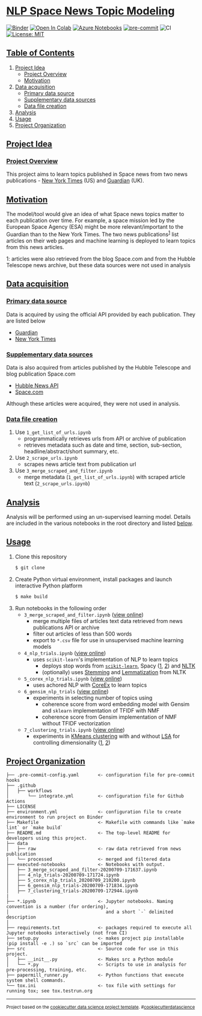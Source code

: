 # [NLP Space News Topic Modeling](#nlp-space-news-topic-modeling)

[![Binder](https://mybinder.org/badge_logo.svg)](https://mybinder.org/v2/gh/edesz/nlp-space-news-topic-modeling/master?urlpath=lab) [![Open In Colab](https://colab.research.google.com/assets/colab-badge.svg)](https://colab.research.google.com/github/nlp-space-news-topic-modeling/master/4_nlp_trials.ipynb) [![Azure Notebooks](https://notebooks.azure.com/launch.png)](https://notebooks.azure.com/import/gh/nlp-space-news-topic-modeling) [![pre-commit](https://img.shields.io/badge/pre--commit-enabled-brightgreen?logo=pre-commit&logoColor=white)](https://pre-commit.com/) ![CI](https://github.com/edesz/nlp-space-news-topic-modeling/workflows/CI/badge.svg) [![License: MIT](https://img.shields.io/badge/License-MIT-brightgreen.svg)](https://opensource.org/licenses/mit)

## [Table of Contents](#table-of-contents)
1. [Project Idea](#project-idea)
   * [Project Overview](#project-overview)
   * [Motivation](#motivation)
2. [Data acquisition](#data-acquisition)
   * [Primary data source](#primary-data-source)
   * [Supplementary data sources](#supplementary-data-sources)
   * [Data file creation](#data-file-creation)
3. [Analysis](#analysis)
4. [Usage](#usage)
5. [Project Organization](#project-organization)

## [Project Idea](#project-idea)

### [Project Overview](#project-overview)
This project aims to learn topics published in Space news from two news publications - [New York Times](https://www.nytimes.com/section/science/space) (US) and [Guardian](https://www.theguardian.com/science) (UK).

## [Motivation](#motivation)
The model/tool would give an idea of what Space news topics matter to each publication over time. For example, a space mission led by the European Space Agency (ESA) might be more relevant/important to the Guardian than to the New York Times. The two news publications<sup>[1](#myfootnote1)</sup> list articles on their web pages and machine learning is deployed to learn topics from this news articles.

<a name="myfootnote1">1</a>: articles were also retrieved from the blog Space.com and from the Hubble Telescope news archive, but these data sources were not used in analysis

## [Data acquisition](#data-acquisition)
### [Primary data source](#primary-data-source)
Data is acquired by using the official API provided by each publication. They are listed below
- [Guardian](https://open-platform.theguardian.com/)
- [New York Times](https://developer.nytimes.com/)

### [Supplementary data sources](#supplementary-data-sources)
Data is also acquired from articles published by the Hubble Telescope and blog publication Space.com
- [Hubble News API](http://hubblesite.org/api/documentation)
- [Space.com](https://www.space.com/)

Although these articles were acquired, they were not used in analysis.

### [Data file creation](#data-file-creation)
1. Use `1_get_list_of_urls.ipynb`
   - programmatically retrieves urls from API or archive of publication
   - retrieves metadata such as date and time, section, sub-section, headline/abstract/short summary, etc.
2. Use `2_scrape_urls.ipynb`
   - scrapes news article text from publication url
3. Use `3_merge_scraped_and_filter.ipynb`
   - merge metadata (`1_get_list_of_urls.ipynb`) with scraped article text (`2_scrape_urls.ipynb`)

## [Analysis](#anlysis)
Analysis will be performed using an un-supervised learning model. Details are included in the various notebooks in the root directory and listed [below](#usage).

## [Usage](#usage)
1. Clone this repository
   ```bash
   $ git clone
   ```
2. Create Python virtual environment, install packages and launch interactive Python platform
   ```bash
   $ make build
   ```
3. Run notebooks in the following order
   - `3_merge_scraped_and_filter.ipynb` ([view online](https://nbviewer.jupyter.org/github/edesz/nlp-space-news-tpoic-modeling/executed-notebooks/blob/master/3_merge_scraped_and_filter-20200709-171637.ipynb))
     - merge multiple files of articles text data retrieved from news publications API or archive
     - filter out articles of less than 500 words
     - export to `*.csv` file for use in unsupervised machine learning models
   - `4_nlp_trials.ipynb` ([view online](https://nbviewer.jupyter.org/github/edesz/nlp-space-news-tpoic-modeling/executed-notebooks/blob/master/4_nlp_trials-20200709-171724.ipynb))
     - uses `scikit-learn`'s implementation of NLP to learn topics
       - deploys stop words from [`scikit-learn`](https://awhan.wordpress.com/2016/06/05/scikit-learn-nlp-list-english-stopwords/), Spacy ([1](https://stackoverflow.com/a/41172279/4057186), [2](https://medium.com/@makcedward/nlp-pipeline-stop-words-part-5-d6770df8a936)) and [NLTK](https://www.geeksforgeeks.org/removing-stop-words-nltk-python/)
       - (optionally) uses [Stemming](http://www.nltk.org/howto/stem.html) and [Lemmatization](https://www.geeksforgeeks.org/python-lemmatization-with-nltk/) from NLTK
   - `5_corex_nlp_trials.ipynb` ([view online](https://nbviewer.jupyter.org/github/edesz/nlp-space-news-tpoic-modeling/executed-notebooks/blob/master/5_corex_nlp_trials_20200709_210200.ipynb))
     - uses achored NLP with [CoreEx](https://github.com/gregversteeg/corex_topic) to learn topics
   - `6_gensim_nlp_trials` ([view online](https://nbviewer.jupyter.org/github/edesz/nlp-space-news-tpoic-modeling/executed-notebooks/blob/master/6_gensim_nlp_trials-20200709-171834.ipynb))
     - experiments in selecting number of topics using
       - coherence score from word embedding model with Gensim and `sklearn` implementation of TFIDF with NMF
       - coherence score from Gensim implementation of NMF without TFIDF vectorization
   - `7_clustering_trials.ipynb` ([view online](https://nbviewer.jupyter.org/github/edesz/nlp-space-news-tpoic-modeling/executed-notebooks/blob/master/7_clustering_trials-20200709-172944.ipynb))
     - experiments in [KMeans clustering](https://en.wikipedia.org/wiki/K-means_clustering) with and without [LSA](https://en.wikipedia.org/wiki/Latent_semantic_analysis) for controlling dimensionality ([1](https://files.ifi.uzh.ch/stiller/CLOSER%202014/CSEDU/CSEDU/Information%20Technologies%20Supporting%20Learning/Full%20Papers/CSEDU_2014_88_CR.pdf), [2](https://www.quora.com/Can-I-combine-LSI-and-K-means-for-text-document-clustering-Are-there-any-sources-to-learn-about-it))

## [Project Organization](#project-organization)

    ├── .pre-commit-config.yaml       <- configuration file for pre-commit hooks
    ├── .github
    │   ├── workflows
    │       └── integrate.yml         <- configuration file for Github Actions
    ├── LICENSE
    ├── environment.yml               <- configuration file to create environment to run project on Binder
    ├── Makefile                      <- Makefile with commands like `make lint` or `make build`
    ├── README.md                     <- The top-level README for developers using this project.
    ├── data
    │   ├── raw                       <- raw data retrieved from news publication
    |   └── processed                 <- merged and filtered data
    ├── executed-notebooks            <- Notebooks with output.
    │   ├── 3_merge_scraped_and_filter-20200709-171637.ipynb
    │   ├── 4_nlp_trials-20200709-171724.ipynb
    │   ├── 5_corex_nlp_trials_20200709_210200.ipynb
    │   ├── 6_gensim_nlp_trials-20200709-171834.ipynb
    │   ├── 7_clustering_trials-20200709-172944.ipynb
    |
    ├── *.ipynb                       <- Jupyter notebooks. Naming convention is a number (for ordering),
    │                                    and a short `-` delimited description
    │
    ├── requirements.txt              <- packages required to execute all Jupyter notebooks interactively (not from CI)
    ├── setup.py                      <- makes project pip installable (pip install -e .) so `src` can be imported
    ├── src                           <- Source code for use in this project.
    │   ├── __init__.py               <- Makes src a Python module
    │   └── *.py                      <- Scripts to use in analysis for pre-processing, training, etc.
    ├── papermill_runner.py           <- Python functions that execute system shell commands.
    └── tox.ini                       <- tox file with settings for running tox; see tox.testrun.org

--------

<p><small>Project based on the <a target="_blank" href="https://drivendata.github.io/cookiecutter-data-science/">cookiecutter data science project template</a>. #<a target="_blank" href="https://asciinema.org/a/244658">cookiecutterdatascience</a></small></p>
